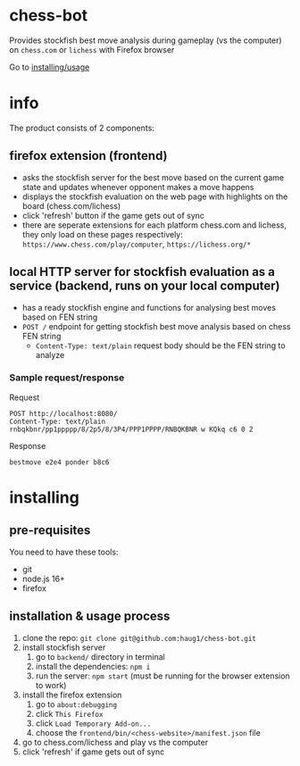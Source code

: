 # chess-bot

Provides stockfish best move analysis during gameplay (vs the computer) on `chess.com` or `lichess` with Firefox browser

Go to [installing/usage](#installing)

# info

The product consists of 2 components:

## firefox extension (frontend)

- asks the stockfish server for the best move based on the current game state and updates whenever opponent makes a move happens
- displays the stockfish evaluation on the web page with highlights on the board (chess.com/lichess)
- click 'refresh' button if the game gets out of sync
- there are seperate extensions for each platform chess.com and lichess, they only load on these pages respectively: `https://www.chess.com/play/computer`, `https://lichess.org/*`

## local HTTP server for stockfish evaluation as a service (backend, runs on your local computer)

- has a ready stockfish engine and functions for analysing best moves based on FEN string
- `POST /` endpoint for getting stockfish best move analysis based on chess FEN string
  - `Content-Type: text/plain` request body should be the FEN string to analyze

### Sample request/response

Request

```
POST http://localhost:8080/
Content-Type: text/plain
rnbqkbnr/pp1ppppp/8/2p5/8/3P4/PPP1PPPP/RNBQKBNR w KQkq c6 0 2
```

Response

```
bestmove e2e4 ponder b8c6
```

# installing

## pre-requisites

You need to have these tools:

- git
- node.js 16+
- firefox

## installation & usage process

1. clone the repo: `git clone git@github.com:haug1/chess-bot.git`
2. install stockfish server
   1. go to `backend/` directory in terminal
   2. install the dependencies: `npm i`
   3. run the server: `npm start` (must be running for the browser extension to work)
3. install the firefox extension
   1. go to `about:debugging`
   2. click `This Firefox`
   3. click `Load Temporary Add-on...`
   4. choose the `frontend/bin/<chess-website>/manifest.json` file
4. go to chess.com/lichess and play vs the computer
5. click 'refresh' if game gets out of sync
